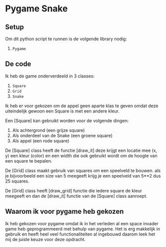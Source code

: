 # Pygame Snake 

## Setup 

Om dit python script te runnen is de volgende library nodig:

1. `Pygame`

## De code ##

Ik heb de game onderverdeeld in 3 classes:

1. `Square`
2. `Grid`
3. `Snake`

Ik heb er voor gekozen om de appel geen aparte klas te geven omdat deze uiteindelijk gewoon een Square is met een andere kleur.

Een [Square] kan gebruikt worden voor de volgende dingen: 

1. Als achtergrond (een grijze square)
2. Als onderdeel van de Snake (een groene square)
3. Als appel (een rode square)

De [Square] class heeft de functie [draw_it] deze krijgt een locatie mee (x, y) een kleur (color) en een width die ook gebruikt wordt om de hoogte van een square te bepalen.

De [Grid] class maakt gebruik van squares om een speelveld te bouwen. als je bijvoorbeeld een size van 5 meegeeft krijg je een speelveld van 5**2 dus 25 squares.

De [Grid] class heeft [draw_grid] functie die iedere square de kleur meegeeft en dan de [draw_it] functie van de [Square] class aanroept.

## Waarom ik voor pygame heb gekozen ##

Ik heb gekozen voor pygame omdat ik in het verleden al een space invader game heb geprogrammeerd met behulp van pygame.
Het is erg makkelijk in gebruik en heeft heel veel functionaliteiten al ingebouwd daarom leek het mij de juiste keuze voor deze opdracht.
